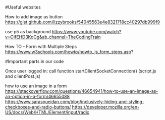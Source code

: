 #Useful websites

How to add image as button
https://gist.github.com/lizzybrooks/54045563e4e8321718cc40297db999f9

use p5 as background
https://www.youtube.com/watch?v=OIfEHD3KqCg&ab_channel=TheCodingTrain

How TO - Form with Multiple Steps
https://www.w3schools.com/howto/howto_js_form_steps.asp?

#Important parts in our code

Once user logged in: call function startClientSocketConnection()
(script.js and clientPost.js)

how to use an image in a form
https://stackoverflow.com/questions/46654941/how-to-use-an-image-as-an-option-in-a-form/46655088
https://www.sarasoueidan.com/blog/inclusively-hiding-and-styling-checkboxes-and-radio-buttons/
https://developer.mozilla.org/en-US/docs/Web/HTML/Element/input/radio
